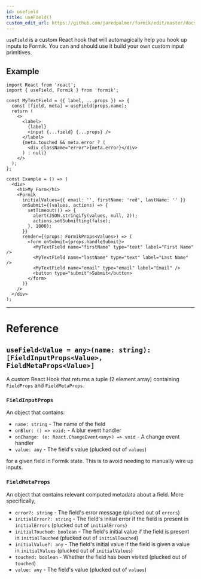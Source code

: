 ```yaml
---
id: usefield
title: useField()
custom_edit_url: https://github.com/jaredpalmer/formik/edit/master/docs/api/usefield.md
---
```


`useField` is a custom React hook that will automagically help you hook up inputs to Formik. You can and should use it build your own custom input primitives.

## Example

```tsx
import React from 'react';
import { useField, Formik } from 'formik';

const MyTextField = ({ label, ...props }) => {
  const [field, meta] = useField(props.name);
  return (
    <>
      <label>
        {label}
        <input {...field} {...props} />
      </label>
      {meta.touched && meta.error ? (
        <div className="error">{meta.error}</div>
      ) : null}
    </>
  );
};

const Example = () => (
  <div>
    <h1>My Form</h1>
    <Formik
      initialValues={{ email: '', firstName: 'red', lastName: '' }}
      onSubmit={(values, actions) => {
        setTimeout(() => {
          alert(JSON.stringify(values, null, 2));
          actions.setSubmitting(false);
        }, 1000);
      }}
      render={(props: FormikProps<Values>) => (
        <form onSubmit={props.handleSubmit}>
          <MyTextField name="firstName" type="text" label="First Name" />
          <MyTextField name="lastName" type="text" label="Last Name" />
          <MyTextField name="email" type="email" label="Email" />
          <button type="submit">Submit</button>
        </form>
      )}
    />
  </div>
);
```

---

# Reference

## `useField<Value = any>(name: string): [FieldInputProps<Value>, FieldMetaProps<Value>]`

A custom React Hook that returns a tuple (2 element array) containing `FieldProps` and `FieldMetaProps`.

### `FieldInputProps`

An object that contains:

* `name: string` - The name of the field
* `onBlur: () => void;` - A blur event handler
* `onChange: (e: React.ChangeEvent<any>) => void` - A change event handler
* `value: any` - The field's value (plucked out of `values`)

for a given field in Formik state. This is to avoid needing to manually wire up inputs.

### `FieldMetaProps`

An object that contains relevant computed metadata about a field. More specifically,

* `error?: string` - The field's error message (plucked out of `errors`)
* `initialError?: string` - The field's initial error if the field is present in `initialErrors` (plucked out of `initialErrors`)
* `initialTouched: boolean` - The field's initial value if the field is present in `initialTouched` (plucked out of `initialTouched`)
* `initialValue?: any` - The field's initial value if the field is given a value in `initialValues` (plucked out of `initialValues`)
* `touched: boolean` - Whether the field has been visited (plucked out of `touched`)
* `value: any` - The field's value (plucked out of `values`)
